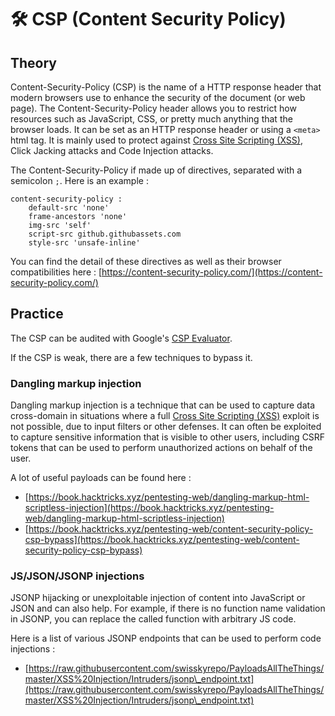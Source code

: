 # 🛠️ CSP (Content Security Policy)

## Theory

Content-Security-Policy (CSP) is the name of a HTTP response header that modern browsers use to enhance the security of the document (or web page). The Content-Security-Policy header allows you to restrict how resources such as JavaScript, CSS, or pretty much anything that the browser loads. It can be set as an HTTP response header or using a `<meta>` html tag. It is mainly used to protect against [Cross Site Scripting (XSS)](https://www.thehacker.recipes/web/inputs/xss-cross-site-scripting), Click Jacking attacks and Code Injection attacks.

The Content-Security-Policy if made up of directives, separated with a semicolon `;`. Here is an example :

```
content-security-policy :
    default-src 'none'
    frame-ancestors 'none'
    img-src 'self'
    script-src github.githubassets.com
    style-src 'unsafe-inline'
```

You can find the detail of these directives as well as their browser compatibilities here : [https://content-security-policy.com/](https://content-security-policy.com/)

## Practice

The CSP can be audited with Google's [CSP Evaluator](https://csp-evaluator.withgoogle.com/).

If the CSP is weak, there are a few techniques to bypass it.

### Dangling markup injection

Dangling markup injection is a technique that can be used to capture data cross-domain in situations where a full [Cross Site Scripting (XSS)](https://www.thehacker.recipes/web/inputs/xss-cross-site-scripting) exploit is not possible, due to input filters or other defenses. It can often be exploited to capture sensitive information that is visible to other users, including CSRF tokens that can be used to perform unauthorized actions on behalf of the user.

A lot of useful payloads can be found here :

* [https://book.hacktricks.xyz/pentesting-web/dangling-markup-html-scriptless-injection](https://book.hacktricks.xyz/pentesting-web/dangling-markup-html-scriptless-injection)
* [https://book.hacktricks.xyz/pentesting-web/content-security-policy-csp-bypass](https://book.hacktricks.xyz/pentesting-web/content-security-policy-csp-bypass)

### JS/JSON/JSONP injections

JSONP hijacking or unexploitable injection of content into JavaScript or JSON and can also help. For example, if there is no function name validation in JSONP, you can replace the called function with arbitrary JS code.

Here is a list of various JSONP endpoints that can be used to perform code injections :

* [https://raw.githubusercontent.com/swisskyrepo/PayloadsAllTheThings/master/XSS%20Injection/Intruders/jsonp\_endpoint.txt](https://raw.githubusercontent.com/swisskyrepo/PayloadsAllTheThings/master/XSS%20Injection/Intruders/jsonp\_endpoint.txt)

